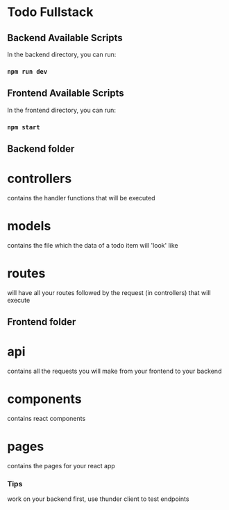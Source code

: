 # Todo Fullstack

## Backend Available Scripts

In the backend directory, you can run:

### `npm run dev`

## Frontend Available Scripts

In the frontend directory, you can run:

### `npm start`

## Backend folder
# controllers
contains the handler functions that will be executed 

# models
contains the file which the data of a todo item will 'look' like

# routes
will have all your routes followed by the request (in controllers) that will execute

## Frontend folder
# api
contains all the requests you will make from your frontend to your backend

# components
contains react components

# pages
contains the pages for your react app

### Tips
work on your backend first, use thunder client to test endpoints 
